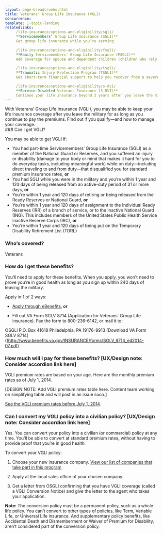 ```yaml
---
layout: page-breadcrumbs.html
title: Veterans' Group Life Insurance (VGLI)
concurrence: 
template: 1-topic-landing
relatedlinks:
     /life-insurance/options-and-eligibility/sgli/
     **Servicemembers’ Group Life Insurance (SGLI)**
     Get group life insurance while you’re serving.
    
     /life-insurance/options-and-eligibility/fsgli/
     **Family Servicemembers’ Group Life Insurance (FSGLI)**
     Add coverage for spouse and dependent children (children who rely on you for financial support).
     
     /life-insurance/options-and-eligibility/tsgli/
     **Traumatic Injury Protection Program (TSGLI)**
     Get short-term financial support to help you recover from a severe injury. 
     
     /life-insurance/options-and-eligibility/s-dvi/
     **Service-Disabled Veterans Insurance (S-DVI)**
     Continue your life insurance beyond 2 years after you leave the military if you have a service-connected disability (a disability     that started or got worse during your service).
---
```


<div class="va-introtext">
With Veterans’ Group Life Insurance (VGLI), you may be able to keep your life insurance coverage after you leave the military for as long as you continue to pay the premiums. Find out if you qualify—and how to manage your coverage.
</div> 

<div class="feature">
### Can I get VGLI? 

You may be able to get VGLI if:

- You had part-time Servicemembers’ Group Life Insurance (SGLI) as a member of the National Guard or Reserves, and you suffered an    injury or disability (damage to your body or mind that makes it hard for you to do everyday tasks, including meaningful work) while on duty—including direct traveling to and from duty—that disqualified you for standard premium insurance rates, **or**
- You had SGLI while you were in the military and you’re within 1 year and 120 days of being released from an active-duty period of 31 or more days, **or**
- You’re within 1 year and 120 days of retiring or being released from the Ready Reserves or National Guard, **or**
- You’re within 1 year and 120 days of assignment to the Individual Ready Reserves (IRR) of a branch of service, or to the Inactive National Guard (ING). This includes members of the United States Public Health Service Inactive Reserve Corps (IRC), **or**
- You’re within 1 year and 120 days of being put on the Temporary Disability Retirement List (TDRL)

### Who’s covered?

Veterans

</div>

### How do I get these benefits?

You’ll need to apply for these benefits. When you apply, you won't need to prove you’re in good health as long as you sign up within 240 days of leaving the military.

Apply in 1 of 2 ways:

- [Apply through eBenefits](https://www.ebenefits.va.gov/ebenefits/about/feature?feature=vgli-policy-management), **or**

- Fill out VA Form SGLV 8714 (Application for Veterans’ Group Life Insurance). Fax the form to 800-236-6142, or mail it to: 

OSGLI
P.O. Box 41618
Philadelphia, PA 19176-9913
[Download VA Form SGLV 8714]((http://www.benefits.va.gov/INSURANCE/forms/SGLV_8714_ed2014-07.pdf).

### How much will I pay for these benefits? [UX/Design note: Consider accordion link here]

VGLI premium rates are based on your age. Here are the monthly premium rates as of July 1, 2014.

[DESIGN NOTE: Add VGLI premium rates table here. Content team working on simplifying table and will post in an issue soon.]

[See the VGLI premium rates before July 1, 2014](http://www.benefits.va.gov/INSURANCE/vgli_rates_old.asp).


### Can I convert my VGLI policy into a civilian policy? [UX/Design note: Consider accordion link here]

Yes. You can convert your policy into a civilian (or commercial) policy at any time. You’ll be able to convert at standard premium rates, without having to provide proof that you’re in good health.

To convert your VGLI policy:

1.	Choose your new insurance company. [View our list of companies that take part in this program]( http://www.benefits.va.gov/INSURANCE/forms/SGL133_ed2016-06.pdf).

2.	Apply at the local sales office of your chosen company.

3.	Get a letter from OSGLI confirming that you have VGLI coverage (called a VGLI Conversion Notice) and give the letter to the agent who takes your application.

**Note:** The conversion policy must be a permanent policy, such as a whole life policy. You can’t convert to other types of policies, like Term, Variable Life, or Universal Life Insurance. And supplementary policy benefits, like Accidental Death and Dismemberment or Waiver of Premium for Disability, aren’t considered part of the conversion policy.
